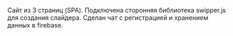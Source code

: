  Сайт из 3 страниц (SPA).
 Подключена сторонняя библиотека swipper.js для создания слайдера. 
 Сделан чат с регистрацией и хранением данных в firebase.
